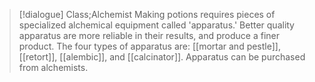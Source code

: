 >[!dialogue] Class;Alchemist
>Making potions requires pieces of specialized alchemical equipment called 'apparatus.' Better quality apparatus are more reliable in their results, and produce a finer product. The four types of apparatus are: [[mortar and pestle]], [[retort]], [[alembic]], and [[calcinator]]. Apparatus can be purchased from alchemists.
